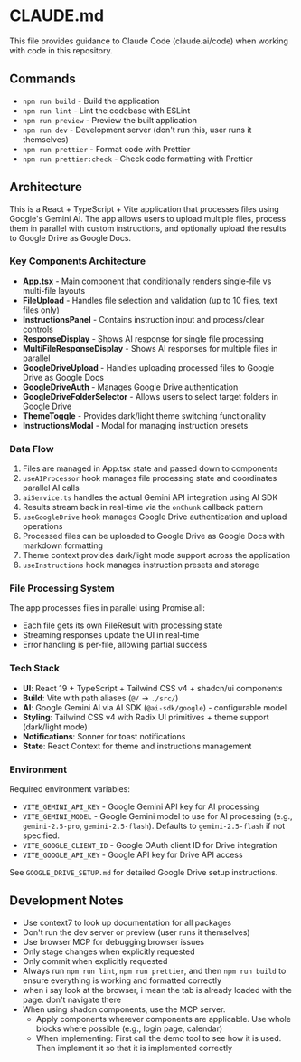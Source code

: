 # CLAUDE.md

This file provides guidance to Claude Code (claude.ai/code) when working with code in this repository.

## Commands

- `npm run build` - Build the application
- `npm run lint` - Lint the codebase with ESLint
- `npm run preview` - Preview the built application
- `npm run dev` - Development server (don't run this, user runs it themselves)
- `npm run prettier` - Format code with Prettier
- `npm run prettier:check` - Check code formatting with Prettier

## Architecture

This is a React + TypeScript + Vite application that processes files using Google's Gemini AI. The app allows users to upload multiple files, process them in parallel with custom instructions, and optionally upload the results to Google Drive as Google Docs.

### Key Components Architecture

- **App.tsx** - Main component that conditionally renders single-file vs multi-file layouts
- **FileUpload** - Handles file selection and validation (up to 10 files, text files only)
- **InstructionsPanel** - Contains instruction input and process/clear controls
- **ResponseDisplay** - Shows AI response for single file processing
- **MultiFileResponseDisplay** - Shows AI responses for multiple files in parallel
- **GoogleDriveUpload** - Handles uploading processed files to Google Drive as Google Docs
- **GoogleDriveAuth** - Manages Google Drive authentication
- **GoogleDriveFolderSelector** - Allows users to select target folders in Google Drive
- **ThemeToggle** - Provides dark/light theme switching functionality
- **InstructionsModal** - Modal for managing instruction presets

### Data Flow

1. Files are managed in App.tsx state and passed down to components
2. `useAIProcessor` hook manages file processing state and coordinates parallel AI calls
3. `aiService.ts` handles the actual Gemini API integration using AI SDK
4. Results stream back in real-time via the `onChunk` callback pattern
5. `useGoogleDrive` hook manages Google Drive authentication and upload operations
6. Processed files can be uploaded to Google Drive as Google Docs with markdown formatting
7. Theme context provides dark/light mode support across the application
8. `useInstructions` hook manages instruction presets and storage

### File Processing System

The app processes files in parallel using Promise.all:

- Each file gets its own FileResult with processing state
- Streaming responses update the UI in real-time
- Error handling is per-file, allowing partial success

### Tech Stack

- **UI**: React 19 + TypeScript + Tailwind CSS v4 + shadcn/ui components
- **Build**: Vite with path aliases (`@/` → `./src/`)
- **AI**: Google Gemini AI via AI SDK (`@ai-sdk/google`) - configurable model
- **Styling**: Tailwind CSS v4 with Radix UI primitives + theme support (dark/light mode)
- **Notifications**: Sonner for toast notifications
- **State**: React Context for theme and instructions management

### Environment

Required environment variables:

- `VITE_GEMINI_API_KEY` - Google Gemini API key for AI processing
- `VITE_GEMINI_MODEL` - Google Gemini model to use for AI processing (e.g., `gemini-2.5-pro`, `gemini-2.5-flash`). Defaults to `gemini-2.5-flash` if not specified.
- `VITE_GOOGLE_CLIENT_ID` - Google OAuth client ID for Drive integration
- `VITE_GOOGLE_API_KEY` - Google API key for Drive API access

See `GOOGLE_DRIVE_SETUP.md` for detailed Google Drive setup instructions.

## Development Notes

- Use context7 to look up documentation for all packages
- Don't run the dev server or preview (user runs it themselves)
- Use browser MCP for debugging browser issues
- Only stage changes when explicitly requested
- Only commit when explicitly requested
- Always run `npm run lint`, `npm run prettier`, and then `npm run build` to ensure everything is working and formatted correctly
- when i say look at the browser, i mean the tab is already loaded with the page. don't navigate there
- When using shadcn components, use the MCP server.
  - Apply components wherever components are applicable. Use whole blocks where possible (e.g., login page,
    calendar)
  - When implementing: First call the demo tool to see how it is used. Then implement it so that it is implemented correctly
